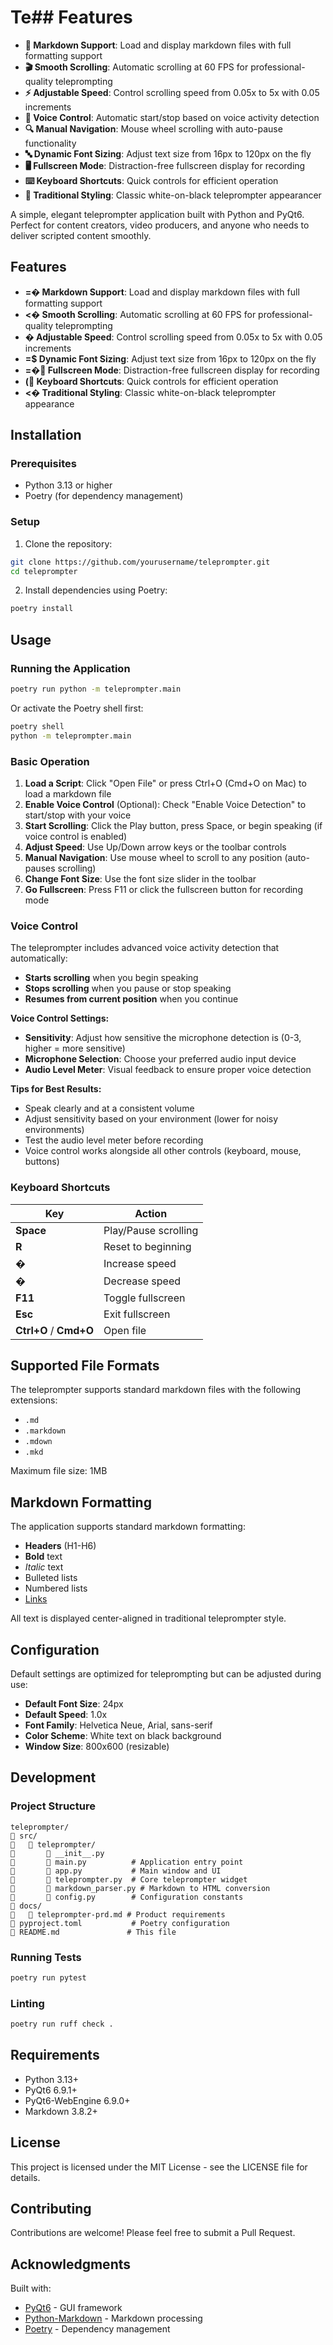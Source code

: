 # Te## Features

- **📄 Markdown Support**: Load and display markdown files with full formatting support
- **🎬 Smooth Scrolling**: Automatic scrolling at 60 FPS for professional-quality teleprompting
- **⚡ Adjustable Speed**: Control scrolling speed from 0.05x to 5x with 0.05 increments
- **🎤 Voice Control**: Automatic start/stop based on voice activity detection
- **🔍 Manual Navigation**: Mouse wheel scrolling with auto-pause functionality
- **🔤 Dynamic Font Sizing**: Adjust text size from 16px to 120px on the fly
- **🖥️ Fullscreen Mode**: Distraction-free fullscreen display for recording
- **⌨️ Keyboard Shortcuts**: Quick controls for efficient operation
- **🎯 Traditional Styling**: Classic white-on-black teleprompter appearancer

A simple, elegant teleprompter application built with Python and PyQt6. Perfect for content creators, video producers, and anyone who needs to deliver scripted content smoothly.

## Features

- **=� Markdown Support**: Load and display markdown files with full formatting support
- **<� Smooth Scrolling**: Automatic scrolling at 60 FPS for professional-quality teleprompting
- **� Adjustable Speed**: Control scrolling speed from 0.05x to 5x with 0.05 increments
- **=$ Dynamic Font Sizing**: Adjust text size from 16px to 120px on the fly
- **=� Fullscreen Mode**: Distraction-free fullscreen display for recording
- **( Keyboard Shortcuts**: Quick controls for efficient operation
- **<� Traditional Styling**: Classic white-on-black teleprompter appearance

## Installation

### Prerequisites

- Python 3.13 or higher
- Poetry (for dependency management)

### Setup

1. Clone the repository:
```bash
git clone https://github.com/yourusername/teleprompter.git
cd teleprompter
```

2. Install dependencies using Poetry:
```bash
poetry install
```

## Usage

### Running the Application

```bash
poetry run python -m teleprompter.main
```

Or activate the Poetry shell first:
```bash
poetry shell
python -m teleprompter.main
```

### Basic Operation

1. **Load a Script**: Click "Open File" or press Ctrl+O (Cmd+O on Mac) to load a markdown file
2. **Enable Voice Control** (Optional): Check "Enable Voice Detection" to start/stop with your voice
3. **Start Scrolling**: Click the Play button, press Space, or begin speaking (if voice control is enabled)
4. **Adjust Speed**: Use Up/Down arrow keys or the toolbar controls
5. **Manual Navigation**: Use mouse wheel to scroll to any position (auto-pauses scrolling)
6. **Change Font Size**: Use the font size slider in the toolbar
7. **Go Fullscreen**: Press F11 or click the fullscreen button for recording mode

### Voice Control

The teleprompter includes advanced voice activity detection that automatically:
- **Starts scrolling** when you begin speaking
- **Stops scrolling** when you pause or stop speaking
- **Resumes from current position** when you continue

**Voice Control Settings:**
- **Sensitivity**: Adjust how sensitive the microphone detection is (0-3, higher = more sensitive)
- **Microphone Selection**: Choose your preferred audio input device
- **Audio Level Meter**: Visual feedback to ensure proper voice detection

**Tips for Best Results:**
- Speak clearly and at a consistent volume
- Adjust sensitivity based on your environment (lower for noisy environments)
- Test the audio level meter before recording
- Voice control works alongside all other controls (keyboard, mouse, buttons)

### Keyboard Shortcuts

| Key | Action |
|-----|--------|
| **Space** | Play/Pause scrolling |
| **R** | Reset to beginning |
| **�** | Increase speed |
| **�** | Decrease speed |
| **F11** | Toggle fullscreen |
| **Esc** | Exit fullscreen |
| **Ctrl+O** / **Cmd+O** | Open file |

## Supported File Formats

The teleprompter supports standard markdown files with the following extensions:
- `.md`
- `.markdown`
- `.mdown`
- `.mkd`

Maximum file size: 1MB

## Markdown Formatting

The application supports standard markdown formatting:

- **Headers** (H1-H6)
- **Bold** text
- *Italic* text
- Bulleted lists
- Numbered lists
- [Links](https://example.com)

All text is displayed center-aligned in traditional teleprompter style.

## Configuration

Default settings are optimized for teleprompting but can be adjusted during use:

- **Default Font Size**: 24px
- **Default Speed**: 1.0x
- **Font Family**: Helvetica Neue, Arial, sans-serif
- **Color Scheme**: White text on black background
- **Window Size**: 800x600 (resizable)

## Development

### Project Structure

```
teleprompter/
   src/
      teleprompter/
          __init__.py
          main.py          # Application entry point
          app.py           # Main window and UI
          teleprompter.py  # Core teleprompter widget
          markdown_parser.py # Markdown to HTML conversion
          config.py        # Configuration constants
   docs/
      teleprompter-prd.md # Product requirements
   pyproject.toml           # Poetry configuration
   README.md               # This file
```

### Running Tests

```bash
poetry run pytest
```

### Linting

```bash
poetry run ruff check .
```

## Requirements

- Python 3.13+
- PyQt6 6.9.1+
- PyQt6-WebEngine 6.9.0+
- Markdown 3.8.2+

## License

This project is licensed under the MIT License - see the LICENSE file for details.

## Contributing

Contributions are welcome! Please feel free to submit a Pull Request.

## Acknowledgments

Built with:
- [PyQt6](https://www.riverbankcomputing.com/software/pyqt/) - GUI framework
- [Python-Markdown](https://python-markdown.github.io/) - Markdown processing
- [Poetry](https://python-poetry.org/) - Dependency management